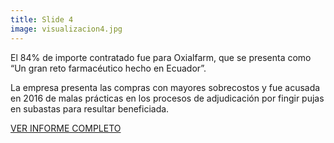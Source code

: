 ```yaml
---
title: Slide 4
image: visualizacion4.jpg
---
```


El 84% de importe contratado fue para Oxialfarm, que se presenta como “Un gran reto farmacéutico hecho en Ecuador”. 

La empresa presenta las compras con mayores sobrecostos y fue acusada en 2016 de malas prácticas en los procesos de adjudicación por fingir pujas en subastas para resultar beneficiada.

[VER INFORME COMPLETO](https://vivirconvih.org/assets/informevivirconvih.pdf)
